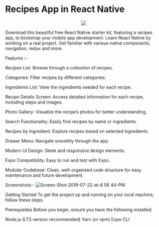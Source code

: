 # Recipes App in React Native

<center><a href="https://instamobile.io/app-templates/food-app-template/"><img src="https://www.instamobile.io/wp-content/uploads/2019/07/Screen-Shot-2019-07-22-at-8.56.44-PM.png" /></a></center>

Download this beautiful free React Native starter kit, featuring a recipes app, to bootstrap your mobile app development. Learn React Native by working on a real project. Get familiar with various native components, navigation, redux and more.

Features :-

Recipes List: Browse through a collection of recipes.

Categories: Filter recipes by different categories.

Ingredients List: View the ingredients needed for each recipe.

Recipe Details Screen: Access detailed information for each recipe, including steps and images.

Photo Gallery: Visualize the recipe’s photos for better understanding.

Search Functionality: Easily find recipes by name or ingredients.

Recipes by Ingredient: Explore recipes based on selected ingredients.

Drawer Menu: Navigate smoothly through the app.

Modern UI Design: Sleek and responsive design elements.

Expo Compatibility: Easy to run and test with Expo.

Modular Codebase: Clean, well-organized code structure for easy maintenance and future development.


Screenshots:-
![Screen-Shot-2019-07-22-at-8 56 44-PM](https://github.com/user-attachments/assets/4815b27b-9fcd-4b98-860e-d7f971abd4c1)

Getting Started
To get the project up and running on your local machine, follow these steps.

Prerequisites
Before you begin, ensure you have the following installed:

Node.js (LTS version recommended)
Yarn (or npm)
Expo CLI
